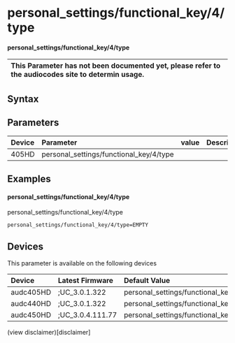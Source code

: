 ﻿---
description: personal_settings/functional_key/4/type
search: false
---

# personal_settings/functional_key/4/type

#### personal_settings/functional_key/4/type


| This Parameter has not been documented yet, please refer to the audiocodes site to determin usage.  | 
| :--- |

## Syntax

## Parameters
|Device|Parameter|value|Description|
|:---|:---|:---|:---|
| 405HD | personal_settings/functional_key/4/type |  |  |

## Examples
#### personal_settings/functional_key/4/type

personal_settings/functional_key/4/type

```
personal_settings/functional_key/4/type=EMPTY
```

## Devices
This parameter is available on the following devices

| Device | Latest Firmware | Default Value |
|:---|:---|:---|
| audc405HD | ;UC_3.0.1.322 | personal_settings/functional_key/4/type=EMPTY 
| audc440HD | ;UC_3.0.1.322 | personal_settings/functional_key/4/type=EMPTY 
| audc450HD | ;UC_3.0.4.111.77 | personal_settings/functional_key/4/type=EMPTY 

(view disclaimer)[disclaimer]
